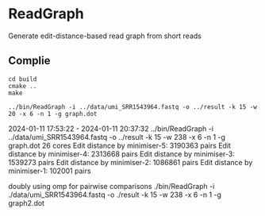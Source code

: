 # ReadGraph
Generate edit-distance-based read graph from short reads


## Complie

```
cd build
cmake ..
make

../bin/ReadGraph -i ../data/umi_SRR1543964.fastq -o ../result -k 15 -w 20 -x 6 -n 1 -g graph.dot
```
2024-01-11 17:53:22 - 2024-01-11 20:37:32 
../bin/ReadGraph -i ../data/umi_SRR1543964.fastq -o ../result -k 15 -w 238 -x 6 -n 1 -g graph.dot
26 cores
Edit distance by minimiser-5: 3190363 pairs
Edit distance by minimiser-4: 2313668 pairs
Edit distance by minimiser-3: 1539273 pairs
Edit distance by minimiser-2: 1086861 pairs
Edit distance by minimiser-1: 102001 pairs

doubly using omp for pairwise comparisons
./bin/ReadGraph -i ./data/umi_SRR1543964.fastq -o ./result -k 15 -w 238 -x 6 -n 1 -g graph2.dot